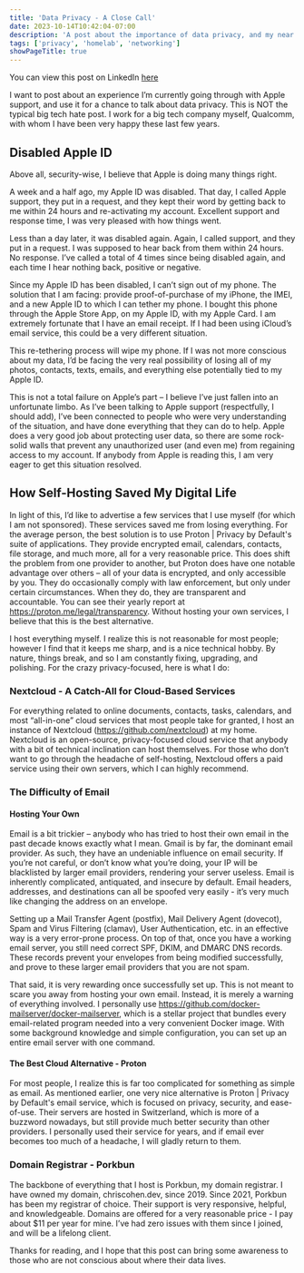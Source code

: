 ```yaml
---
title: 'Data Privacy - A Close Call'
date: 2023-10-14T10:42:04-07:00
description: 'A post about the importance of data privacy, and my near miss.'
tags: ['privacy', 'homelab', 'networking']
showPageTitle: true
---
```


You can view this post on LinkedIn [here](https://linkedin.com/pulse/importance-data-privacy-2023-chris-cohen)

I want to post about an experience I’m currently going through with Apple support, and use it for a chance to talk about data privacy. This is NOT the typical big tech hate post. I work for a big tech company myself, Qualcomm, with whom I have been very happy these last few years.

## Disabled Apple ID

Above all, security-wise, I believe that Apple is doing many things right.

A week and a half ago, my Apple ID was disabled. That day, I called Apple support, they put in a request, and they kept their word by getting back to me within 24 hours and re-activating my account. Excellent support and response time, I was very pleased with how things went.

Less than a day later, it was disabled again. Again, I called support, and they put in a request. I was supposed to hear back from them within 24 hours. No response. I’ve called a total of 4 times since being disabled again, and each time I hear nothing back, positive or negative.

Since my Apple ID has been disabled, I can’t sign out of my phone. The solution that I am facing:  provide proof-of-purchase of my iPhone, the IMEI, and a new Apple ID to which I can tether my phone.  I bought this phone through the Apple Store App, on my Apple ID, with my Apple Card. I am extremely fortunate that I have an email receipt. If I had been using iCloud’s email service, this could be a very different situation.

This re-tethering process will wipe my phone. If I was not more conscious about my data, I’d be facing the very real possibility of losing all of my photos, contacts, texts, emails, and everything else potentially tied to my Apple ID.

This is not a total failure on Apple’s part – I believe I’ve just fallen into an unfortunate limbo. As I’ve been talking to Apple support (respectfully, I should add), I’ve been connected to people who were very understanding of the situation, and have done everything that they can do to help. Apple does a very good job about protecting user data, so there are some rock-solid walls that prevent any unauthorized user (and even me) from regaining access to my account. If anybody from Apple is reading this, I am very eager to get this situation resolved.

## How Self-Hosting Saved My Digital Life

In light of this, I’d like to advertise a few services that I use myself (for which I am not sponsored). These services saved me from losing everything. For the average person, the best solution is to use Proton | Privacy by Default's suite of applications. They provide encrypted email, calendars, contacts, file storage, and much more, all for a very reasonable price. This does shift the problem from one provider to another, but Proton does have one notable advantage over others – all of your data is encrypted, and only accessible by you. They do occasionally comply with law enforcement, but only under certain circumstances. When they do, they are transparent and accountable. You can see their yearly report at https://proton.me/legal/transparency. Without hosting your own services, I believe that this is the best alternative.

I host everything myself. I realize this is not reasonable for most people; however I find that it keeps me sharp, and is a nice technical hobby. By nature, things break, and so I am constantly fixing, upgrading, and polishing. For the crazy privacy-focused, here is what I do:

### Nextcloud - A Catch-All for Cloud-Based Services

For everything related to online documents, contacts, tasks, calendars, and most “all-in-one” cloud services that most people take for granted, I host an instance of Nextcloud (https://github.com/nextcloud) at my home. Nextcloud is an open-source, privacy-focused cloud service that anybody with a bit of technical inclination can host themselves. For those who don’t want to go through the headache of self-hosting, Nextcloud offers a paid service using their own servers, which I can highly recommend.

### The Difficulty of Email

#### Hosting Your Own
Email is a bit trickier – anybody who has tried to host their own email in the past decade knows exactly what I mean. Gmail is by far, the dominant email provider.  As such, they have an undeniable influence on email security. If you’re not careful, or don’t know what you’re doing, your IP will be blacklisted by larger email providers, rendering your server useless. Email is inherently complicated, antiquated, and insecure by default. Email headers, addresses, and destinations can all be spoofed very easily - it’s very much like changing the address on an envelope.

Setting up a Mail Transfer Agent (postfix), Mail Delivery Agent (dovecot), Spam and Virus Filtering (clamav), User Authentication, etc. in an effective way is a very error-prone process. On top of that, once you have a working email server, you still need correct SPF, DKIM, and DMARC DNS records. These records prevent your envelopes from being modified successfully, and prove to these larger email providers that you are not spam.

That said, it is very rewarding once successfully set up. This is not meant to scare you away from hosting your own email. Instead, it is merely a warning of everything involved. I personally use https://github.com/docker-mailserver/docker-mailserver, which is a stellar project that bundles every email-related program needed into a very convenient Docker image. With some background knowledge and simple configuration, you can set up an entire email server with one command.

#### The Best Cloud Alternative - Proton
For most people, I realize this is far too complicated for something as simple as email. As mentioned earlier, one very nice alternative is Proton | Privacy by Default's email service, which is focused on privacy, security, and ease-of-use. Their servers are hosted in Switzerland, which is more of a buzzword nowadays, but still provide much better security than other providers. I personally used their service for years, and if email ever becomes too much of a headache, I will gladly return to them.

### Domain Registrar - Porkbun
The backbone of everything that I host is Porkbun, my domain registrar. I have owned my domain, chriscohen.dev, since 2019. Since 2021, Porkbun has been my registrar of choice. Their support is very responsive, helpful, and knowledgeable. Domains are offered for a very reasonable price - I pay about $11 per year for mine. I’ve had zero issues with them since I joined, and will be a lifelong client.

Thanks for reading, and I hope that this post can bring some awareness to those who are not conscious about where their data lives.

